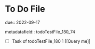 # To Do File

due:: 2022-09-17

metadatafield:: todoTestFile_180_74

- [ ] Task of todoTestFile_180 1 [[Query me]]
